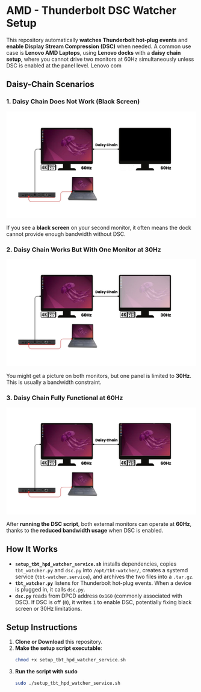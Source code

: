 # AMD - Thunderbolt DSC Watcher Setup

This repository automatically **watches Thunderbolt hot-plug events** and **enable Display Stream Compression (DSC)** when needed. A common use case is **Lenovo AMD Laptops**, using **Lenovo docks** with a **daisy chain setup**, where you cannot drive two monitors at 60Hz simultaneously unless DSC is enabled at the panel level. Lenovo com

## Daisy-Chain Scenarios

### 1. Daisy Chain Does Not Work (Black Screen)
![Black Screen](docs/black-screen.jpg)

If you see a **black screen** on your second monitor, it often means the dock cannot provide enough bandwidth without DSC.

### 2. Daisy Chain Works But With One Monitor at 30Hz
![30Hz Limit](docs/30hz.jpg)

You might get a picture on both monitors, but one panel is limited to **30Hz**. This is usually a bandwidth constraint.

### 3. Daisy Chain Fully Functional at 60Hz
![Both Monitors at 60Hz](docs/60hz.jpg)

After **running the DSC script**, both external monitors can operate at **60Hz**, thanks to the **reduced bandwidth usage** when DSC is enabled.

## How It Works

- **`setup_tbt_hpd_watcher_service.sh`** installs dependencies, copies `tbt_watcher.py` and `dsc.py` into `/opt/tbt-watcher/`, creates a systemd service (`tbt-watcher.service`), and archives the two files into a `.tar.gz`.
- **`tbt_watcher.py`** listens for Thunderbolt hot-plug events. When a device is plugged in, it calls `dsc.py`.
- **`dsc.py`** reads from DPCD address `0x160` (commonly associated with DSC). If DSC is off (`0`), it writes `1` to enable DSC, potentially fixing black screen or 30Hz limitations.

## Setup Instructions

1. **Clone or Download** this repository.
2. **Make the setup script executable**:
   ```bash
   chmod +x setup_tbt_hpd_watcher_service.sh
3. **Run the script with sudo**
   ```bash
   sudo ./setup_tbt_hpd_watcher_service.sh
